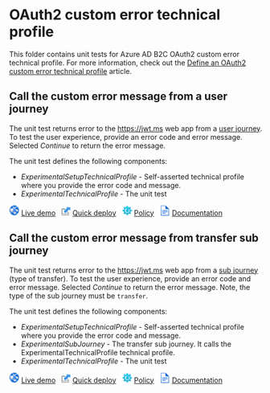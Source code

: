 # OAuth2 custom error technical profile

This folder contains unit tests for Azure AD B2C OAuth2 custom error technical profile. For more information, check out the [Define an OAuth2 custom error technical profile](https://docs.microsoft.com/azure/active-directory-b2c/oauth2-error-technical-profile) article.

## Call the custom error message from a user journey

The unit test returns error to the <https://jwt.ms> web app from a [user journey](https://docs.microsoft.com/azure/active-directory-b2c/userjourneys). To test the user experience, provide an error code and error message. Selected *Continue* to return the error message.

The unit test defines the following components:

- *ExperimentalSetupTechnicalProfile* - Self-asserted technical profile where you provide the error code and message.
- *ExperimentalTechnicalProfile* - The unit test

![live demo](../../media/demo.png) [Live demo](https://b2clivedemo.b2clogin.com/b2clivedemo.onmicrosoft.com/B2C_1A_TP_None_OAuth2Error/oauth2/v2.0/authorize?client_id=cfaf887b-a9db-4b44-ac47-5efff4e2902c&nonce=defaultNonce&redirect_uri=https%3A%2F%2Fjwt.ms&scope=openid&response_type=id_token&prompt=login) &nbsp; ![Quick deploy](../../media/deploy.png) [Quick deploy](https://b2ciefsetupapp.azurewebsites.net/) &nbsp; ![policy](../../media/policy.png) [Policy](TP_OAuth2_OAuth2Error.xml) &nbsp; ![documentation](../../media/doc.png) [Documentation](https://docs.microsoft.com/azure/active-directory-b2c/oauth2-error-technical-profile)

## Call the custom error message from transfer sub journey

The unit test returns error to the <https://jwt.ms> web app from a [sub journey](https://docs.microsoft.com/azure/active-directory-b2c/subjourneys) (type of transfer). To test the user experience, provide an error code and error message. Selected *Continue* to return the error message. Note, the type of the sub journey must be `transfer`.

The unit test defines the following components:

- *ExperimentalSetupTechnicalProfile* - Self-asserted technical profile where you provide the error code and message.
- *ExperimentalSubJourney* - The transfer sub journey. It calls the ExperimentalTechnicalProfile technical profile.
- *ExperimentalTechnicalProfile* - The unit test

![live demo](../../media/demo.png) [Live demo](https://b2clivedemo.b2clogin.com/b2clivedemo.onmicrosoft.com/B2C_1A_TP_None_OAuth2Error_TransferSubJourney/oauth2/v2.0/authorize?client_id=cfaf887b-a9db-4b44-ac47-5efff4e2902c&nonce=defaultNonce&redirect_uri=https%3A%2F%2Fjwt.ms&scope=openid&response_type=id_token&prompt=login) &nbsp; ![Quick deploy](../../media/deploy.png) [Quick deploy](https://b2ciefsetupapp.azurewebsites.net/) &nbsp; ![policy](../../media/policy.png) [Policy](TP_OAuth2_OAuth2Error_TransferSubJourney.xml) &nbsp; ![documentation](../../media/doc.png) [Documentation](https://docs.microsoft.com/azure/active-directory-b2c/oauth2-error-technical-profile)